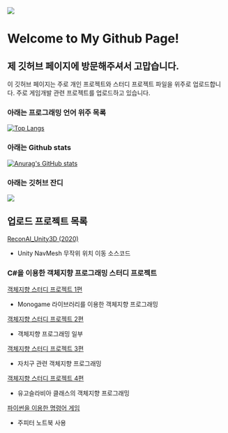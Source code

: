 <img src="https://ifh.cc/g/WgKPZT.png"/>

# Welcome to My Github Page! 
## 제 깃허브 페이지에 방문해주셔서 고맙습니다.

이 깃허브 페이지는 주로 개인 프로젝트와 스터디 프로젝트 파일을 위주로 업로드합니다.
주로 게임개발 관련 프로젝트를 업로드하고 있습니다.

### 아래는 프로그래밍 언어 위주 목록

[![Top Langs](https://github-readme-stats.vercel.app/api/top-langs/?username=ApexNAM)](https://github.com/ApexNAM/github-readme-stats)


### 아래는 Github stats
[![Anurag's GitHub stats](https://github-readme-stats.vercel.app/api?username=ApexNAM)](https://github.com/ApexNAM/github-readme-stats)


### 아래는 깃허브 잔디
<img src="http://mazandi.herokuapp.com/api?handle={ApexNAM}&theme=warm"/>

## 업로드 프로젝트 목록
<a href="https://github.com/ApexNAM/ReconAI_Unity3D"> ReconAI_Unity3D (2020) </a> 
- Unity NavMesh 무작위 위치 이동 소스코드

### C#을 이용한 객체지향 프로그래밍 스터디 프로젝트
<a href="https://github.com/ApexNAM/SeoulCybermenUnivs_OOP_Study_T_From_JaeminPark_Monogame"> 객체지향 스터디 프로젝트 1편 </a>
- Monogame 라이브러리를 이용한 객체지향 프로그래밍 

<a href="https://github.com/ApexNAM/SeoulCybermenUnivs_OOP_Study"> 객체지향 스터디 프로젝트 2편 </a>
- 객체지향 프로그래밍 일부

<a href="https://github.com/ApexNAM/SeoulCybermenUnivs_OOP_Study_CityGuCheck"> 객체지향 스터디 프로젝트 3편 </a>
- 자치구 관련 객체지향 프로그래밍 

<a href="https://github.com/ApexNAM/SeoulCybermenUnivs_OOP_Study_Yugoslavia"> 객체지향 스터디 프로젝트 4편 </a>
- 유고슬라비아 클래스의 객체지향 프로그래밍

<a href="https://github.com/ApexNAM/PythonCommandGame"> 파이썬을 이용한 명령어 게임 </a>
- 주피터 노트북 사용
